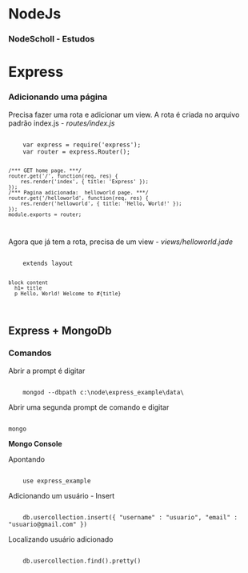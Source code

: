 # NodeJs
### NodeScholl - Estudos

# Express 

### Adicionando uma página

Precisa fazer uma rota e adicionar um view. A rota é criada no arquivo padrão index.js - <i>routes/index.js</i>

<code>
    var express = require('express');
    var router = express.Router();

    /*** GET home page. ***/
    router.get('/', function(req, res) {
        res.render('index', { title: 'Express' });
    });
    /*** Pagina adicionada:  helloworld page. ***/
    router.get('/helloworld', function(req, res) {
        res.render('helloworld', { title: 'Hello, World!' });
    });
    module.exports = router;
</code>

Agora que já tem a rota, precisa de um view - <i>views/helloworld.jade</i>

<code>
    extends layout
    
    block content
      h1= title
      p Hello, World! Welcome to #{title}
</code>

## Express + MongoDb

### Comandos
<!-- C:\Program Files\MongoDB\Server\3.0\bin -->

Abrir a prompt é digitar

<code>
    mongod --dbpath c:\node\express_example\data\
</code>
<!--express_example - Arquivo padrão criado - porem a pasta data deve ser criada-->

Abrir uma segunda prompt de comando e digitar
<!-- C:\MONGO\BIN\ -->
<code>
mongo
</code>

<strong>Mongo Console</strong>

Apontando 

<code>
    use express_example
</code>

Adicionando um usuário - Insert

<code>
    db.usercollection.insert({ "username" : "usuario", "email" : "usuario@gmail.com" })
</code>

Localizando usuário adicionado

<code>
    db.usercollection.find().pretty()
</code>









